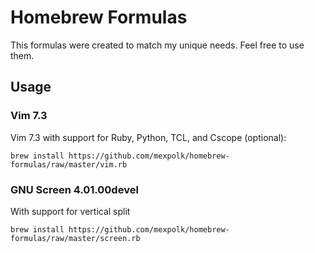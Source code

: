 # Homebrew Formulas

This formulas were created to match my unique needs. Feel free to use them.

## Usage

### Vim 7.3

Vim 7.3 with support for Ruby, Python, TCL, and Cscope (optional):

    brew install https://github.com/mexpolk/homebrew-formulas/raw/master/vim.rb

### GNU Screen 4.01.00devel

With support for vertical split

    brew install https://github.com/mexpolk/homebrew-formulas/raw/master/screen.rb
